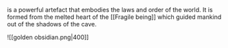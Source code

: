 is a powerful artefact that embodies the laws and order of the world.
It is formed from the melted heart of the [[Fragile being]] which guided mankind out of the shadows of the cave.


![[golden obsidian.png|400]]